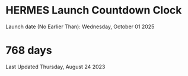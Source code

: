 # HERMES Launch Countdown Clock

Launch date (No Earlier Than): Wednesday, October 01 2025
# 768 days

Last Updated Thursday, August 24 2023